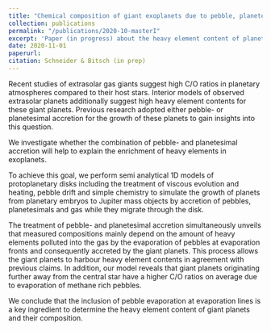 ```yaml
---
title: "Chemical composition of giant exoplanets due to pebble, planetesimal and gas accretion: volatiles and refractories in the atmospheres"
collection: publications
permalink: "/publications/2020-10-masterI"
excerpt: 'Paper (in progress) about the heavy element content of planets formed by the accretion of planetesimals, pebbles and gas accretion. '
date: 2020-11-01
paperurl: 
citation: Schneider & Bitsch (in prep)
---
```

Recent studies of extrasolar gas giants suggest high C/O ratios in planetary atmospheres compared to their host stars. Interior models of observed extrasolar planets additionally suggest high heavy element contents for these giant planets. Previous research adopted either pebble- or planetesimal accretion for the growth of these planets to gain insights into this question.

We investigate whether the combination of pebble- and planetesimal accretion will help to explain the enrichment of heavy elements in exoplanets.

To achieve this goal, we perform semi analytical 1D models of protoplanetary disks including the treatment of viscous evolution and heating, pebble drift and simple chemistry to simulate the growth of planets from planetary embryos to Jupiter mass objects by accretion of pebbles, planetesimals and gas while they migrate through the disk.

The treatment of pebble- and planetesimal accretion simultaneously unveils that measured compositions mainly depend on the amount of heavy elements polluted into the gas by the evaporation of pebbles at evaporation fronts and consequently accreted by the giant planets. This process allows the giant planets to harbour heavy element contents in agreement with previous claims. In addition, our model reveals that giant planets originating further away from the central star have a higher C/O ratios on average due to evaporation of methane rich pebbles.

We conclude that the inclusion of pebble evaporation at evaporation lines is a key ingredient to determine the heavy element content of giant planets and their composition.